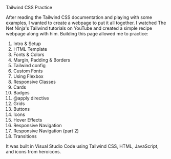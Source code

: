 Tailwind CSS Practice

After reading the Tailwind CSS documentation and playing with some examples, I wanted to create a webpage to put it all together. I watched The Net Ninja's Tailwind tutorials on YouTube and created a simple recipe webpage along with him. Building this page allowed me to practice:

1. Intro & Setup
2. HTML Template
3. Fonts & Colors
4. Margin, Padding & Borders
5. Tailwind config
6. Custom Fonts
7. Using Flexbox
8. Responsive Classes
9. Cards
10. Badges
11. @apply directive
12. Grids
13. Buttons
14. Icons
15. Hover Effects
16. Responsive Navigation
17. Responsive Navigation (part 2)
18. Transitions

It was built in Visual Studio Code using Tailwind CSS, HTML, JavaScript, and icons from heroicons.
